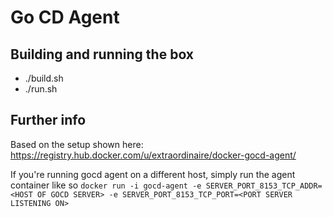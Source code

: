 # Go CD Agent

## Building and running the box

* ./build.sh
* ./run.sh

## Further info

Based on the setup shown here: 
https://registry.hub.docker.com/u/extraordinaire/docker-gocd-agent/

If you're running gocd agent on a different host, simply run the agent container like so
`docker run -i gocd-agent -e SERVER_PORT_8153_TCP_ADDR=<HOST OF GOCD SERVER> -e SERVER_PORT_8153_TCP_PORT=<PORT SERVER LISTENING ON>`